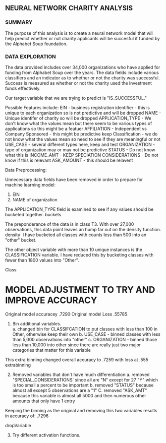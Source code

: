 ## NEURAL NETWORK CHARITY ANALYSIS
### SUMMARY
The purpose of this analysis is to create a neural network model that will help predict whether or not charity applicants will be succesful if funded by the Alphabet Soup foundation.

###  DATA EXPLORATION

The data provided includes over 34,000 organizations who have applied for funding from Alphabet Soup over the years.  The data fields include various classifiers and an indicator as to whether or not the charity was successful.  Success is measured as whether or not the charity used the investment funds effectively.  

Our target variable that we are trying to predict is "IS_SUCCESSFUL."

Possible Features include:
EIN - business registration identifier - this is unique to each organization so is not predictive and will be dropped
NAME - Unique identifer of charity so will be dropped
APPLICATION_TYPE - We don't know what the values mean but there seem to be various types of applications so this might be a featuer
AFFILIATION - Independent vs Company Sponsored - this might be predictive keep
Classification - we do not know what the values mean so need to see if they are meaningful or not
USE_CASE - several different types here, keep and test
ORGANIZATION  - type of organization may or may not be predictive
STATUS - Do not know what this is
INCOME_AMT - KEEP
SPECIATION CONSIDERATIONS - Do not know if this is relevant
ASK_AMOUNT - this should be relavent


Data Preprocessing:  

Unnecessary data fields have been removed in order to prepare for machine learning model: 
1.  EIN 
2.  NAME of organization

The APPLICATION_TYPE field is examined to see if any values should be bucketed together.
buckets
![]()

The preponderance of the data is in class T3.  With over 27,000 observations, this data point leaves an hump far out on the density function.
density
![]()
I have bucketed all classes with counts less than 500 into an "other" bucket.

The other object variable with more than 10 unique instances is the CLASSIFICATION variable.  I have reduced this by bucketing classes with fewer than 1800 values into "Other".

Class
![]()

# MODEL ADJUSTMENT TO TRY AND IMPROVE ACCURACY

Original model accuracey .7290
Original model Loss  .55785

1.  Bin additional variables.  
  a.  changed bin for CLASSIFCATION to put classes with less than 100 in Other, otherwise keep their own
  b.  USE_CASE - binned classes with less than 5,000 observations into "other"
  c.  ORGANIZATION - binned those less than 10,000 into other since there are really just two major categories that matter for this variable
  
  This extra binning changed overall accuracy to .7259 with loss at .555
  extrabinning
  ![]()

2.  Removed variables that don't have much differentiation
  a.  removed "SPECIAL_CONSIDERATIONS' since all are "N" except for 27 "Y" which is too small a percent to be important
  b.  removed "STATUS" because almost all except 5 observations are a "1"
  C.  removed "ASK_AMT" because this variable is almost all 5000 and then numerous other amounts that only have 1 entry
  
  Keeping the binning as the original and removing this two variables results in accuracy of:  .7296
  
  
  dropVariable
  ![]()
  
3.  Try different activation functions.  










